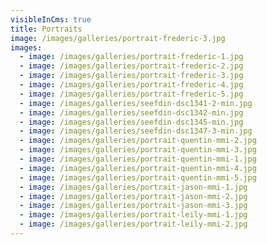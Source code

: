 ```yaml
---
visibleInCms: true
title: Portraits
image: /images/galleries/portrait-frederic-3.jpg
images:
  - image: /images/galleries/portrait-frederic-1.jpg
  - image: /images/galleries/portrait-frederic-2.jpg
  - image: /images/galleries/portrait-frederic-3.jpg
  - image: /images/galleries/portrait-frederic-4.jpg
  - image: /images/galleries/portrait-frederic-5.jpg
  - image: /images/galleries/seefdin-dsc1341-2-min.jpg
  - image: /images/galleries/seefdin-dsc1342-min.jpg
  - image: /images/galleries/seefdin-dsc1345-min.jpg
  - image: /images/galleries/seefdin-dsc1347-3-min.jpg
  - image: /images/galleries/portrait-quentin-mmi-2.jpg
  - image: /images/galleries/portrait-quentin-mmi-3.jpg
  - image: /images/galleries/portrait-quentin-mmi-1.jpg
  - image: /images/galleries/portrait-quentin-mmi-4.jpg
  - image: /images/galleries/portrait-quentin-mmi-5.jpg
  - image: /images/galleries/portrait-jason-mmi-1.jpg
  - image: /images/galleries/portrait-jason-mmi-2.jpg
  - image: /images/galleries/portrait-jason-mmi-3.jpg
  - image: /images/galleries/portrait-leily-mmi-1.jpg
  - image: /images/galleries/portrait-leily-mmi-2.jpg
---
```

